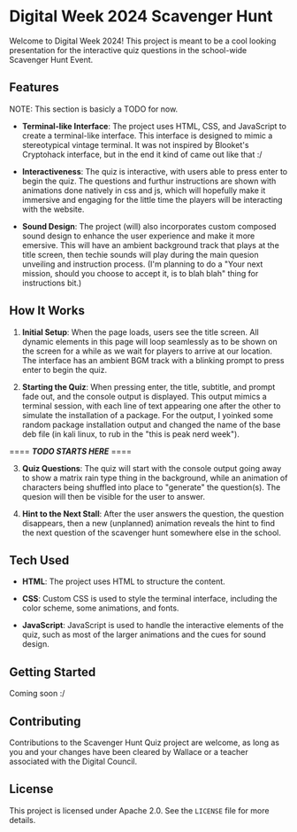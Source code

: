 # Digital Week 2024 Scavenger Hunt

Welcome to Digital Week 2024! This project is meant to be a cool looking presentation for the interactive quiz questions in the school-wide Scavenger Hunt Event.

## Features

NOTE: This section is basicly a TODO for now.

- **Terminal-like Interface**: The project uses HTML, CSS, and JavaScript to create a terminal-like interface. This interface is designed to mimic a stereotypical vintage terminal. It was not inspired by Blooket's Cryptohack interface, but in the end it kind of came out like that :/

- **Interactiveness**: The quiz is interactive, with users able to press enter to begin the quiz. The questions and furthur instructions are shown with animations done natively in css and js, which will hopefully make it immersive and engaging for the little time the players will be interacting with the website.


- **Sound Design**: The project (will) also incorporates custom composed sound design to enhance the user experience and make it more emersive. This will have an ambient background track that plays at the title screen, then techie sounds will play during the main quesion unveiling and instruction process. (I'm planning to do a "Your next mission, should you choose to accept it, is to blah blah" thing for instructions bit.)

## How It Works

1. **Initial Setup**: When the page loads, users see the title screen. All dynamic elements in this page will loop seamlessly as to be shown on the screen for a while as we wait for players to arrive at our location. The interface has an ambient BGM track with a blinking prompt to press enter to begin the quiz.

2. **Starting the Quiz**: When pressing enter, the title, subtitle, and prompt fade out, and the console output is displayed. This output mimics a terminal session, with each line of text appearing one after the other to simulate the installation of a package. For the output, I yoinked some random package installation output and changed the name of the base deb file (in kali linux, to rub in the "this is peak nerd week").

==== ***TODO STARTS HERE*** ====

3. **Quiz Questions**: The quiz will start with the console output going away to show a matrix rain type thing in the background, while an animation of characters being shuffled into place to "generate"
 the question(s). The quesion will then be visible for the user to answer.

4. **Hint to the Next Stall**: After the user answers the question, the question disappears, then a new (unplanned) animation reveals the hint to find the next question of the scavenger hunt somewhere else in the school.

## Tech Used

- **HTML**: The project uses HTML to structure the content.

- **CSS**: Custom CSS is used to style the terminal interface, including the color scheme, some animations, and fonts.

- **JavaScript**: JavaScript is used to handle the interactive elements of the quiz, such as most of the larger animations and the cues for sound design.

## Getting Started

Coming soon :/

## Contributing

Contributions to the Scavenger Hunt Quiz project are welcome, as long as you and your changes have been cleared by Wallace or a teacher associated with the Digital Council.

## License

This project is licensed under Apache 2.0. See the `LICENSE` file for more details.
